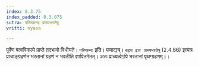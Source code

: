```yaml
---
index: 8.3.75
index_padded: 8.3.075
sutra: परिस्कन्दः प्राच्यभरतेषु
vritti: nyasa

---
```

पूर्वेण षत्वविकल्पे प्राप्ते तदभावो विधीयते। `परिष्कन्दः` इति। पचाद्यच्। `बह्वच इञः प्राच्यभरतेषु` (2.4.66) इत्यत्र प्राचाङ्ग्रहणेन भरतानां ग्रहणं न भवतीति ज्ञापितमेतत्। अतः प्राच्यत्वेऽपि भरतानां पृथग्ग्रहणम्।।